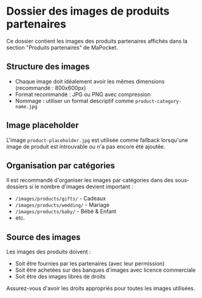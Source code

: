 # Dossier des images de produits partenaires

Ce dossier contient les images des produits partenaires affichés dans la section "Produits partenaires" de MaPocket.

## Structure des images

- Chaque image doit idéalement avoir les mêmes dimensions (recommandé : 800x600px)
- Format recommandé : JPG ou PNG avec compression
- Nommage : utiliser un format descriptif comme `product-category-name.jpg`

## Image placeholder

L'image `product-placeholder.jpg` est utilisée comme fallback lorsqu'une image de produit est introuvable ou n'a pas encore été ajoutée.

## Organisation par catégories

Il est recommandé d'organiser les images par catégories dans des sous-dossiers si le nombre d'images devient important :

- `/images/products/gifts/` - Cadeaux
- `/images/products/wedding/` - Mariage
- `/images/products/baby/` - Bébé & Enfant
- etc.

## Source des images

Les images des produits doivent :
- Soit être fournies par les partenaires (avec leur permission)
- Soit être achetées sur des banques d'images avec licence commerciale
- Soit être des images libres de droits

Assurez-vous d'avoir les droits appropriés pour toutes les images utilisées.